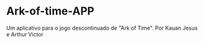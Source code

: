 # Ark-of-time-APP
Um aplicativo para o jogo descontinuado de "Ark of Time". Por Kauan Jesus e Arthur Victor 
